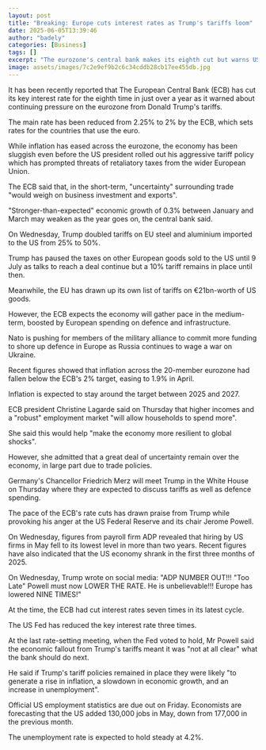```yaml
---
layout: post
title: "Breaking: Europe cuts interest rates as Trump's tariffs loom"
date: 2025-06-05T13:39:46
author: "badely"
categories: [Business]
tags: []
excerpt: "The eurozone's central bank makes its eighth cut but warns US tariffs will weigh on the economy."
image: assets/images/7c2e9ef9b2c6c34cddb28cb17ee455db.jpg
---
```


It has been recently reported that The European Central Bank (ECB) has cut its key interest rate for the eighth time in just over a year as it warned about continuing pressure on the eurozone from Donald Trump's tariffs.

The main rate has been reduced from 2.25% to 2% by the ECB, which sets rates for the countries that use the euro.

While inflation has eased across the eurozone, the economy has been sluggish even before the US president rolled out his aggressive tariff policy which has prompted threats of retaliatory taxes from the wider European Union.

The ECB said that, in the short-term, "uncertainty" surrounding trade "would weigh on business investment and exports".

"Stronger-than-expected" economic growth of 0.3% between January and March may weaken as the year goes on, the central bank said.

On Wednesday, Trump doubled tariffs on EU steel and aluminium imported to the US from 25% to 50%.

Trump has paused the taxes on other European goods sold to the US until 9 July as talks to reach a deal continue but a 10% tariff remains in place until then.

Meanwhile, the EU has drawn up its own list of tariffs on €21bn-worth of US goods.

However, the ECB expects the economy will gather pace in the medium-term, boosted by European spending on defence and infrastructure. 

Nato is pushing for members of the military alliance to commit more funding to shore up defence in Europe as Russia continues to wage a war on Ukraine.

Recent figures showed that inflation across the 20-member eurozone had fallen below the ECB's 2% target, easing to 1.9% in April.

Inflation is expected to stay around the target between 2025 and 2027.

ECB president Christine Lagarde said on Thursday that higher incomes and a "robust" employment market "will allow households to spend more".

She said this would help "make the economy more resilient to global shocks". 

However, she admitted that a great deal of uncertainty remain over the economy, in large part due to trade policies.

Germany's Chancellor Friedrich Merz will meet Trump in the White House on Thursday where they are expected to discuss tariffs as well as defence spending.

The pace of the ECB's rate cuts has drawn praise from Trump while provoking his anger at the US Federal Reserve and its chair Jerome Powell.

On Wednesday, figures from payroll firm ADP revealed that hiring by US firms in May fell to its lowest level in more than two years. Recent figures have also indicated that the US economy shrank in the first three months of 2025.

On Wednesday, Trump wrote on social media: "ADP NUMBER OUT!!! "Too Late" Powell must now LOWER THE RATE. He is unbelievable!!! Europe has lowered NINE TIMES!"

At the time, the ECB had cut interest rates seven times in its latest cycle. 

The US Fed has reduced the key interest rate three times.

At the last rate-setting meeting, when the Fed voted to hold, Mr Powell said the economic fallout from Trump's tariffs meant it was "not at all clear" what the bank should do next.

He said if Trump's tariff policies remained in place they were likely "to generate a rise in inflation, a slowdown in economic growth, and an increase in unemployment".

Official US employment statistics are due out on Friday. Economists are forecasting that the US added 130,000 jobs in May, down from 177,000 in the previous month.

The unemployment rate is expected to hold steady at 4.2%.

